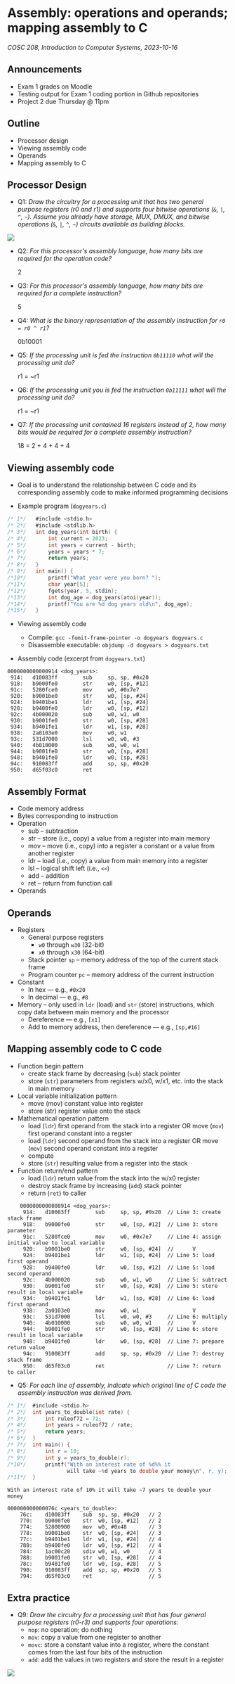# Assembly: operations and operands; mapping assembly to C
_COSC 208, Introduction to Computer Systems, 2023-10-16_

## Announcements
* Exam 1 grades on Moodle
* Testing output for Exam 1 coding portion in Github repositories
* Project 2 due Thursday @ 11pm

## Outline
* Processor design
* Viewing assembly code
* Operands
* Mapping assembly to C

## Processor Design 

* Q1: _Draw the circuitry for a processing unit that has two general purpose registers (r0 and r1) and supports four bitwise operations (`&`, `|`, `^`, `~`). Assume you already have storage, MUX, DMUX, and bitwise operations (`&`, `|`, `^`, `~`) circuits available as building blocks._

![](images/circuits/processing_unit_with_bitwise_operators.png)

* Q2: _For this processor's assembly language, how many bits are required for the operation code?_

    2

* Q3: _For this processor's assembly language, how many bits are required for a complete instruction?_

    5

* Q4: _What is the binary representation of the assembly instruction for `r0 = r0 ^ r1`?_

    0b10001

* Q5: _If the processing unit is fed the instruction `0b11110` what will the processing unit do?_

    r1 = ~r1

* Q6: _If the processing unit you is fed the instruction `0b11111` what will the processing unit do?_

    r1 = ~r1

* Q7: _If the processing unit contained 16 registers instead of 2, how many bits would be required for a complete assembly instruction?_

    18 = 2 + 4 + 4 + 4

## Viewing assembly code

* Goal is to understand the relationship between C code and its corresponding assembly code to make informed programming decisions

* Example program (`dogyears.c`)


```c
/* 1*/   #include <stdio.h>
/* 2*/   #include <stdlib.h>
/* 3*/   int dog_years(int birth) {
/* 4*/       int current = 2023;
/* 5*/       int years = current - birth;
/* 6*/       years = years * 7;
/* 7*/       return years;
/* 8*/   }
/* 9*/   int main() {
/*10*/       printf("What year were you born? ");
/*11*/       char year[5];
/*12*/       fgets(year, 5, stdin);
/*13*/       int dog_age = dog_years(atoi(year));
/*14*/       printf("You are %d dog years old\n", dog_age);
/*15*/   }
```

* Viewing assembly code
    * Compile: `gcc -fomit-frame-pointer -o dogyears dogyears.c`
    * Disassemble executable: `objdump -d dogyears > dogyears.txt`

* Assembly code (excerpt from `dogyears.txt`)
```
0000000000000914 <dog_years>:
 914:   d10083ff        sub     sp, sp, #0x20
 918:   b9000fe0        str     w0, [sp, #12]
 91c:   5280fce0        mov     w0, #0x7e7
 920:   b9001be0        str     w0, [sp, #24]
 924:   b9401be1        ldr     w1, [sp, #24]
 928:   b9400fe0        ldr     w0, [sp, #12]
 92c:   4b000020        sub     w0, w1, w0
 930:   b9001fe0        str     w0, [sp, #28]
 934:   b9401fe1        ldr     w1, [sp, #28]
 938:   2a0103e0        mov     w0, w1
 93c:   531d7000        lsl     w0, w0, #3
 940:   4b010000        sub     w0, w0, w1
 944:   b9001fe0        str     w0, [sp, #28]
 948:   b9401fe0        ldr     w0, [sp, #28]
 94c:   910083ff        add     sp, sp, #0x20
 950:   d65f03c0        ret
```

## Assembly Format
* Code memory address
* Bytes corresponding to instruction
* Operation
    * sub – subtraction
    * str – store (i.e., copy) a value from a register into main memory
    * mov – move (i.e., copy) into a register a constant or a value from another register
    * ldr – load (i.e., copy) a value from main memory into a register
    * lsl – logical shift left (i.e., `<<`)
    * add – addition
    * ret – return from function call
* Operands

## Operands

* Registers
    * General purpose registers
        * `w0` through `w30` (32-bit) 
        * `x0` through `x30` (64-bit)
    * Stack pointer `sp` – memory address of the top of the current stack frame
    * Program counter `pc` – memory address of the current instruction
* Constant
    * In hex — e.g., `#0x20`
    * In decimal — e.g., `#8`
* Memory – only used in `ldr` (load) and `str` (store) instructions, which copy data between main memory and the processor
    * Dereference — e.g., `[x1]`
    * Add to memory address, then dereference — e.g., `[sp,#16]`

## Mapping assembly code to C code

* Function begin pattern
    * create stack frame by decreasing (`sub`) stack pointer
    * store (`str`) parameters from registers w/x0, w/x1, etc. into the stack in main memory
* Local variable initialization pattern
    * move (mov) constant value into register
    * store (str) register value onto the stack
* Mathematical operation pattern
    * load (`ldr`) first operand from the stack into a register OR move (`mov`) first operand constant into a regster
    * load (`ldr`) second operand from the stack into a register OR move (`mov`) second operand constant into a regster
    * compute
    * store (`str`) resulting value from a register into the stack
* Function return/end pattern
    * load (`ldr`) return value from the stack into the w/x0 register
    * destroy stack frame by increasing (`add`) stack pointer
    * return (`ret`) to caller

```
    0000000000000914 <dog_years>:
     914:   d10083ff        sub     sp, sp, #0x20  // Line 3: create stack frame
     918:   b9000fe0        str     w0, [sp, #12]  // Line 3: store parameter
     91c:   5280fce0        mov     w0, #0x7e7     // Line 4: assign initial value to local variable
     920:   b9001be0        str     w0, [sp, #24]  //      V
     924:   b9401be1        ldr     w1, [sp, #24]  // Line 5: load first operand 
     928:   b9400fe0        ldr     w0, [sp, #12]  // Line 5: load second operand
     92c:   4b000020        sub     w0, w1, w0     // Line 5: subtract
     930:   b9001fe0        str     w0, [sp, #28]  // Line 5: store result in local variable
     934:   b9401fe1        ldr     w1, [sp, #28]  // Line 6: load first operand
     938:   2a0103e0        mov     w0, w1                 V
     93c:   531d7000        lsl     w0, w0, #3     // Line 6: multiply
     940:   4b010000        sub     w0, w0, w1     //      V
     944:   b9001fe0        str     w0, [sp, #28]  // Line 6: store result in local variable
     948:   b9401fe0        ldr     w0, [sp, #28]  // Line 7: prepare return value
     94c:   910083ff        add     sp, sp, #0x20  // Line 7: destroy stack frame
     950:   d65f03c0        ret                    // Line 7: return to caller
```

* Q5: _For each line of assembly, indicate which original line of C code the assembly instruction was derived from._


```c
/* 1*/  #include <stdio.h>
/* 2*/  int years_to_double(int rate) {
/* 3*/      int ruleof72 = 72;
/* 4*/      int years = ruleof72 / rate;
/* 5*/      return years;
/* 6*/  }
/* 7*/  int main() {
/* 8*/      int r = 10;
/* 9*/      int y = years_to_double(r);
/*10*/      printf("With an interest rate of %d%% it 
                   will take ~%d years to double your money\n", r, y);
/*11*/  }
```

    With an interest rate of 10% it will take ~7 years to double your money


```
000000000000076c <years_to_double>:
    76c:	d10083ff 	sub  sp, sp, #0x20   // 2
    770:	b9000fe0 	str  w0, [sp, #12]   // 2
    774:	52800900 	mov  w0, #0x48       // 3
    778:	b9001be0 	str  w0, [sp, #24]   // 3
    77c:	b9401be1 	ldr  w1, [sp, #24]   // 4
    780:	b9400fe0 	ldr  w0, [sp, #12]   // 4
    784:	1ac00c20 	sdiv w0, w1, w0      // 4
    788:	b9001fe0 	str  w0, [sp, #28]   // 4
    78c:	b9401fe0 	ldr  w0, [sp, #28]   // 5
    790:	910083ff 	add  sp, sp, #0x20   // 5
    794:	d65f03c0 	ret                  // 5
```

## Extra practice

* Q9: _Draw the circuitry for a processing unit that has four general purpose registers (r0-r3) and supports four operations:_
    * `nop`: no operation; do nothing
    * `mov`: copy a value from one register to another
    * `movc`: store a constant value into a register, where the constant comes from the last four bits of the instruction
    * `add`: add the values in two registers and store the result in a register

![](images/circuits/processing_unit_with_special_operators.png)
